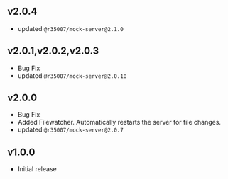 ## v2.0.4

- updated `@r35007/mock-server@2.1.0`

## v2.0.1,v2.0.2,v2.0.3

- Bug Fix
- updated `@r35007/mock-server@2.0.10`

## v2.0.0

- Bug Fix
- Added Filewatcher. Automatically restarts the server for file changes.
- updated `@r35007/mock-server@2.0.7`

## v1.0.0

- Initial release
